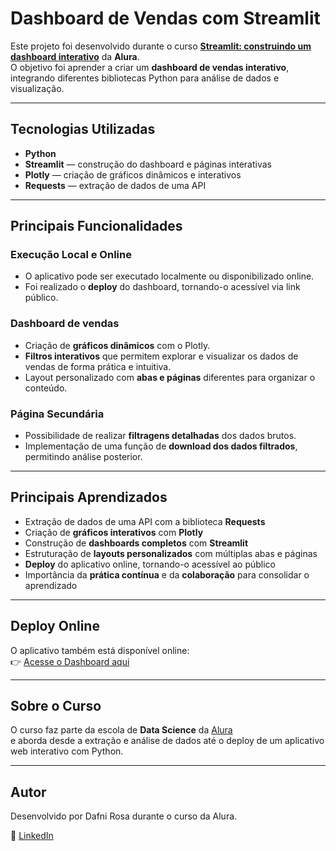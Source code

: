 # Dashboard de Vendas com Streamlit

Este projeto foi desenvolvido durante o curso **[Streamlit: construindo um dashboard interativo](https://www.alura.com.br/curso-online-streamlit-construindo-dashboard-interativo)** da **Alura**.  
O objetivo foi aprender a criar um **dashboard de vendas interativo**, integrando diferentes bibliotecas Python para análise de dados e visualização.

---

## Tecnologias Utilizadas

- **Python**  
- **Streamlit** — construção do dashboard e páginas interativas  
- **Plotly** — criação de gráficos dinâmicos e interativos  
- **Requests** — extração de dados de uma API  

---

## Principais Funcionalidades

### Execução Local e Online
- O aplicativo pode ser executado localmente ou disponibilizado online.  
- Foi realizado o **deploy** do dashboard, tornando-o acessível via link público.

### Dashboard de vendas
- Criação de **gráficos dinâmicos** com o Plotly.  
- **Filtros interativos** que permitem explorar e visualizar os dados de vendas de forma prática e intuitiva.  
- Layout personalizado com **abas e páginas** diferentes para organizar o conteúdo.

### Página Secundária
- Possibilidade de realizar **filtragens detalhadas** dos dados brutos.  
- Implementação de uma função de **download dos dados filtrados**, permitindo análise posterior.

---

## Principais Aprendizados

- Extração de dados de uma API com a biblioteca **Requests**  
- Criação de **gráficos interativos** com **Plotly**  
- Construção de **dashboards completos** com **Streamlit**  
- Estruturação de **layouts personalizados** com múltiplas abas e páginas  
- **Deploy** do aplicativo online, tornando-o acessível ao público  
- Importância da **prática contínua** e da **colaboração** para consolidar o aprendizado

---

## Deploy Online

O aplicativo também está disponível online:  
👉 [Acesse o Dashboard aqui](https://dashboard-vendas-curso-alura.streamlit.app/)

---

## Sobre o Curso

O curso faz parte da escola de **Data Science** da [Alura](https://www.alura.com.br/)  
e aborda desde a extração e análise de dados até o deploy de um aplicativo web interativo com Python.

---

## Autor

Desenvolvido por Dafni Rosa durante o curso da Alura.  

📎 [LinkedIn](https://www.linkedin.com/in/dafni-rosa-76466a23a/)  

   
